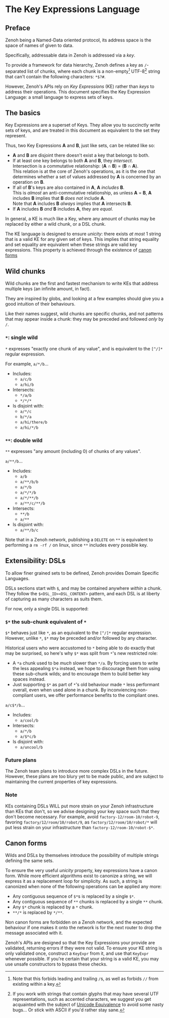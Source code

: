 # The Key Expressions Language

## Preface

Zenoh being a Named-Data oriented protocol, its address space is the space of names of given to data.

Specifically, addressable data in Zenoh is addressed via a *key*.

To provide a framework for data hierarchy, Zenoh defines a key as `/`-separated list of chunks, where each chunk is a non-empty[^1] UTF-8[^2] string that can't contain the following characters: `*$?#`.

However, Zenoh's APIs rely on *Key Expressions* (KE) rather than *keys* to address their operations. This document specifies the Key Expression Language: a small language to express sets of keys.

[^1]: Note that this forbids leading and trailing `/`s, as well as forbids `//` from existing within a key.

[^2]: If you work with strings that contain glyphs that may have several UTF representations, such as accented characters, we suggest you get acquainted with the subject of [Unicode Equivalence](https://en.wikipedia.org/wiki/Unicode_equivalence) to avoid some nasty bugs... Or stick with ASCII if you'd rather stay sane.

## The basics

Key Expressions are a superset of Keys. They allow you to succinctly write sets of keys, and are treated in this document as equivalent to the set they represent.

Thus, two Key Expressions **A** and **B**, just like sets, can be related like so:
* **A** and **B** are disjoint there doesn't exist a key that belongs to both.
* If at least one key belongs to both **A** and **B**, they *intersect*.  
  Intersection is a commutative relationship: (**A** ∩ **B**) = (**B** ∩ **A**).  
  This relation is at the core of Zenoh's operations, as it is the one that determines whether a set of values addressed by **A** is concerned by an operation on **B**.
* If all of **B**'s keys are also contained in **A**, **A** *includes* **B**.  
  This is *almost* an anti-commutative relationship, as unless **A** = **B**, **A** includes **B** implies that **B** *does not* include **A**.  
  Note that **A** includes **B** *always* implies that **A** intersects **B**.
* If **A** includes **B** *and* **B** includes **A**, they are *equal*.

In general, a KE is much like a Key, where any amount of chunks may be replaced by either a wild chunk, or a DSL chunk.

The KE language is designed to ensure *unicity*: there exists *at most* 1 string that is a valid KE for any given set of keys. This implies that string equality and set equality are equivalent when these strings are valid key expressions. This property is achieved through the existence of [canon forms](#canon-forms)

## Wild chunks

Wild chunks are the first and fastest mechanism to write KEs that address multiple keys (an infinite amount, in fact).

They are inspired by globs, and looking at a few examples should give you a good intuition of their behaviours.

Like their names suggest, wild chunks are specific chunks, and not patterns that may appear inside a chunk: they may be preceded and followed *only* by `/`.

### `*`: single wild
`*` expresses "exactly one chunk of any value", and is equivalent to the `[^/]*` regular expression.  

For example, `a/*/b`...
* Includes:
	* `a/c/b`
	* `a/hi/b`
* Intersects:
	* `*/a/b`
	* `*/*/*`
* Is disjoint with:
	* `a/*/c`
	* `b/*/a`
	* `a/hi/there/b`
	* `a/hi/*/b`

### `**`: double wild
`**` expresses "any amount (including 0) of chunks of any values".

`a/**/b`...
* Includes:
	* `a/b`
	* `a/**/b/b`
	* `a/*/b`
	* `a/*/*/b`
	* `a/*/**/b`
	* `a/**/c/**/b`
* Intersects:
	* `**/b`
	* `a/**`
* Is disjoint with:
	* `a/**/b/c`

Note that in a Zenoh network, publishing a `DELETE` on `**` is equivalent to performing a `rm -rf /` on linux, since `**` includes every possible key.

## Extensibility: DSLs
To allow finer grained sets to be defined, Zenoh provides Domain Specific Languages.

DSLs sections start with `$`, and may be contained anywhere *within* a chunk. They follow the `$<DSL_ID><DSL_CONTENT>` pattern, and each DSL is at liberty of capturing as many characters as suits them. 

For now, only a single DSL is supported:

### `$*` the sub-chunk equivalent of `*`
`$*` behaves just like `*`, as an equivalent to the `[^/]*` regular expression. However, unlike `*`, `$*` may be preceded and/or followed by any character.

Historical users who were accustomed to `*` being able to do exactly that may be surprised, so here's why `$*` was split from `*`'s new restricted role:
* A `*a` chunk used to be *much* slower than `*/a`. By forcing users to write the less appealing `$*a` instead, we hope to discourage them from using these sub-chunk wilds; and to encourage them to build better key spaces instead.
* Just supporting `$*` as part of `*`'s old behaviour made `*` less performant overall, even when used alone in a chunk. By inconviencing non-compliant users, we offer performance benefits to the compliant ones.

`a/c$*/b`...
* Includes:
	* `a/cool/b`
* Intersects:
	* `a/*/b`
	* `a/$*c/b`
* Is disjoint with:
	* `a/uncool/b`

### Future plans
The Zenoh team plans to introduce more complex DSLs in the future. However, these plans are too blury yet to be made public, and are subject to maintaining the current properties of key expressions.

### Note

KEs containing DSLs WILL put more strain on your Zenoh infrastructure than KEs that don't, so we advise designing your key space such that they don't become necessary. For example, avoid `factory-12/room-10/robot-9`, favoring `factory/12/room/10/robot/9`, as `factory/12/room/10/robot/*` will put less strain on your infrastructure than `factory-12/room-10/robot-$*`.

## Canon forms
Wilds and DSLs by themselves introduce the possibility of multiple strings defining the same sets.

To ensure the very useful *unicity* property, key expressions have a canon form. While more efficient algorithms exist to canonize a string, we will express it as a replacement loop for simplicity. As such, a string is canonized when none of the following operations can be applied any more:
* Any contiguous sequence of `$*`s is replaced by a single `$*`.
* Any contiguous sequence of `**` chunks is replaced by a single `**` chunk.
* Any `$*` chunk is replaced by a `*` chunk.
* `**/*` is replaced by `*/**`.

Non canon forms are forbidden on a Zenoh network, and the expected behaviour if one makes it onto the network is for the next router to drop the message associated with it.

Zenoh's APIs are designed so that the Key Expressions your provide are validated, returning errors if they were not valid. To ensure your KE string is only validated once, construct a `KeyExpr` from it, and use that `KeyExpr` whenever possible. If you're certain that your string is a valid KE, you may use unsafe constructors to bypass these checks.
